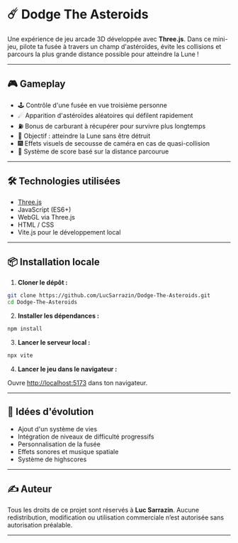 # ☄️ Dodge The Asteroids

Une expérience de jeu arcade 3D développée avec **Three.js**. Dans ce mini-jeu, pilote ta fusée à travers un champ d'astéroïdes, évite les collisions et parcours la plus grande distance possible pour atteindre la Lune !

---

## 🎮 Gameplay

* 🕹 Contrôle d'une fusée en vue troisième personne
* ☄ Apparition d'astéroïdes aléatoires qui défilent rapidement
* ⛽ Bonus de carburant à récupérer pour survivre plus longtemps
* 🌙 Objectif : atteindre la Lune sans être détruit
* 🎆 Effets visuels de secousse de caméra en cas de quasi-collision
* 🧠 Système de score basé sur la distance parcourue

---

## 🛠 Technologies utilisées

* [Three.js](https://threejs.org/)
* JavaScript (ES6+)
* WebGL via Three.js
* HTML / CSS
* Vite.js pour le développement local

---

## 📦 Installation locale

1. **Cloner le dépôt :**

```bash
git clone https://github.com/LucSarrazin/Dodge-The-Asteroids.git
cd Dodge-The-Asteroids
```

2. **Installer les dépendances :**

```bash
npm install
```

3. **Lancer le serveur local :**

```bash
npx vite
```

4. **Lancer le jeu dans le navigateur :**

Ouvre [http://localhost:5173](http://localhost:5173) dans ton navigateur.

---

## 🎯 Idées d'évolution

* Ajout d'un système de vies
* Intégration de niveaux de difficulté progressifs
* Personnalisation de la fusée
* Effets sonores et musique spatiale
* Système de highscores

---

## ✍️ Auteur

Tous les droits de ce projet sont réservés à **Luc Sarrazin**. Aucune redistribution, modification ou utilisation commerciale n’est autorisée sans autorisation préalable.

---
